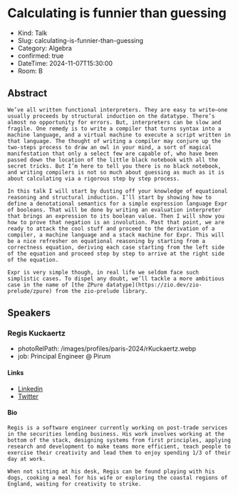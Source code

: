 # Calculating is funnier than guessing

- Kind: Talk
- Slug: calculating-is-funnier-than-guessing
- Category: Algebra
- confirmed: true
- DateTime: 2024-11-07T15:30:00
- Room: B

## Abstract

```
We’ve all written functional interpreters. They are easy to write—one usually proceeds by structural induction on the datatype. There’s almost no opportunity for errors. But, interpreters can be slow and fragile. One remedy is to write a compiler that turns syntax into a machine language, and a virtual machine to execute a script written in that language. The thought of writing a compiler may conjure up the two-steps process to draw an owl in your mind, a sort of magical manifestation that only a select few are capable of, who have been passed down the location of the little black notebook with all the secret tricks. But I’m here to tell you there is no black notebook, and writing compilers is not so much about guessing as much as it is about calculating via a rigorous step by step process.

In this talk I will start by dusting off your knowledge of equational reasoning and structural induction. I’ll start by showing how to define a denotational semantics for a simple expression language Expr of booleans. That will be done by writing an evaluation interpreter that brings an expression to its boolean value. Then I will show you how to prove that negation is an involution. Past that point, we are ready to attack the cool stuff and proceed to the derivation of a compiler, a machine language and a stack machine for Expr. This will be a nice refresher on equational reasoning by starting from a correctness equation, deriving each case starting from the left side of the equation and proceed step by step to arrive at the right side of the equation.

Expr is very simple though, in real life we seldom face such simplistic cases. To dispel any doubt, we’ll tackle a more ambitious case in the name of [the ZPure datatype](https://zio.dev/zio-prelude/zpure) from the zio-prelude library.
```

## Speakers

### Regis Kuckaertz

- photoRelPath: /images/profiles/paris-2024/rKuckaertz.webp
- job: Principal Engineer @ Pirum

#### Links

- [Linkedin](https://www.linkedin.com/in/regiskuckaertz)
- [Twitter](https://twitter.com/regiskuckaertz)

#### Bio

```
Regis is a software engineer currently working on post-trade services in the securities lending business. His work involves working at the bottom of the stack, designing systems from first principles, applying research and development to make teams more efficient, teach people to exercise their creativity and lead them to enjoy spending 1/3 of their day at work.

When not sitting at his desk, Regis can be found playing with his dogs, cooking a meal for his wife or exploring the coastal regions of England, waiting for creativity to strike.
```
